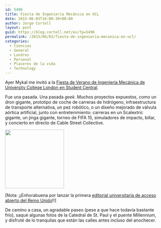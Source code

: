```yaml
---
id: 5496
title: Fiesta de Ingeniería Mecánica en UCL
date: 2015-06-03T16:00:39+00:00
author: Jorge Cortell
layout: post
guid: https://blog.cortell.net/es/?p=5496
permalink: /2015/06/03/fiesta-de-ingenieria-mecanica-en-ucl/
categories:
  - Ciencias
  - General
  - Londres
  - Personal
  - Placeres de la vida
  - Technology
---
```

Ayer Mykal me invitó a la <a href="https://www.ucl.ac.uk/news/students/052015/052015-01052015-ucl-mecheng-to-host-summer-session" target="_blank">Fiesta de Verano de Ingeniería Mecánica de University College London en Student Central</a>.

Fue una pasada. Una pasada _geek_. Muchos proyectos expuestos, como un dron gigante, prototipo de coche de carreras de hidrógeno, infraestructura de transporte alternativa, un pez robótico, o un diseño mejorado de válvula aórtica artificial, junto con entretenimiento: carreras en un Scalextric gigante, un jinga gigante, torneo de FIFA 15, simuladores de impacto, billar, y concierto en directo de Cable Street Collective.

<img class="aligncenter" src="https://www.ucl.ac.uk/news/students/052015/cable-street-collective" alt="" width="193" height="193" />

[Nota: ¡¡Enhorabuena por lanzar la primera <a href="https://www.ucl.ac.uk/news/news-articles/0515/270515-ucl-press#sthash.kQIw0GG9.dpuf" target="_blank">editorial universitaria de acceso abierto del Reino Unido</a>!!]

De camino a casa, un agradable paseo (pese a que hace todavía bastante frío), saqué algunas fotos de la Catedral de St. Paul y el puente Millennium, y disfruté de lo tranquilas que están las calles antes incluso del anochecer.